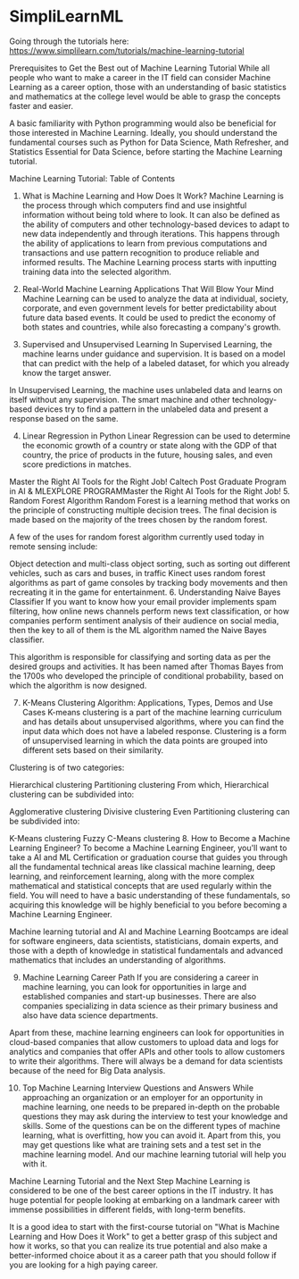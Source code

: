 # SimpliLearnML
Going through the tutorials here: https://www.simplilearn.com/tutorials/machine-learning-tutorial

Prerequisites to Get the Best out of Machine Learning Tutorial
While all people who want to make a career in the IT field can consider Machine Learning as a career option, those with an understanding of basic statistics and mathematics at the college level would be able to grasp the concepts faster and easier.  

A basic familiarity with Python programming would also be beneficial for those interested in Machine Learning. Ideally, you should understand the fundamental courses such as Python for Data Science, Math Refresher, and Statistics Essential for Data Science, before starting the Machine Learning tutorial.

Machine Learning Tutorial: Table of Contents 
1. What is Machine Learning and How Does It Work?
Machine Learning is the process through which computers find and use insightful information without being told where to look. It can also be defined as the ability of computers and other technology-based devices to adapt to new data independently and through iterations. This happens through the ability of applications to learn from previous computations and transactions and use pattern recognition to produce reliable and informed results. The Machine Learning process starts with inputting training data into the selected algorithm. 

2. Real-World Machine Learning Applications That Will Blow Your Mind
Machine Learning can be used to analyze the data at individual, society, corporate, and even government levels for better predictability about future data based events. It could be used to predict the economy of both states and countries, while also forecasting a company's growth.

3. Supervised and Unsupervised Learning
In Supervised Learning, the machine learns under guidance and supervision. It is based on a model that can predict with the help of a labeled dataset, for which you already know the target answer. 

In Unsupervised Learning, the machine uses unlabeled data and learns on itself without any supervision. The smart machine and other technology-based devices try to find a pattern in the unlabeled data and present a response based on the same. 

4. Linear Regression in Python
Linear Regression can be used to determine the economic growth of a country or state along with the GDP of that country, the price of products in the future, housing sales, and even score predictions in matches.

Master the Right AI Tools for the Right Job!
Caltech Post Graduate Program in AI & MLEXPLORE PROGRAMMaster the Right AI Tools for the Right Job!
5. Random Forest Algorithm
Random Forest is a learning method that works on the principle of constructing multiple decision trees. The final decision is made based on the majority of the trees chosen by the random forest.

A few of the uses for random forest algorithm currently used today in remote sensing include:

Object detection and multi-class object sorting, such as sorting out different vehicles, such as cars and buses, in traffic
Kinect uses random forest algorithms as part of game consoles by tracking body movements and then recreating it in the game for entertainment. 
6. Understanding Naive Bayes Classifier
If you want to know how your email provider implements spam filtering, how online news channels perform news text classification, or how companies perform sentiment analysis of their audience on social media, then the key to all of them is the ML algorithm named the Naive Bayes classifier. 

This algorithm is responsible for classifying and sorting data as per the desired groups and activities. It has been named after Thomas Bayes from the 1700s who developed the principle of conditional probability, based on which the algorithm is now designed. 

7. K-Means Clustering Algorithm: Applications, Types, Demos and Use Cases
K-means clustering is a part of the machine learning curriculum and has details about unsupervised algorithms, where you can find the input data which does not have a labeled response. Clustering is a form of unsupervised learning in which the data points are grouped into different sets based on their similarity. 

Clustering is of two categories:

Hierarchical clustering
Partitioning clustering 
From which, Hierarchical clustering can be subdivided into:

Agglomerative clustering
Divisive clustering
Even Partitioning clustering can be subdivided into:

K-Means clustering 
Fuzzy C-Means clustering 
8. How to Become a Machine Learning Engineer?
To become a Machine Learning Engineer, you'll want to take a AI and ML Certification or graduation course that guides you through all the fundamental technical areas like classical machine learning, deep learning, and reinforcement learning, along with the more complex mathematical and statistical concepts that are used regularly within the field. You will need to have a basic understanding of these fundamentals, so acquiring this knowledge will be highly beneficial to you before becoming a Machine Learning Engineer.

Machine learning tutorial and AI and Machine Learning Bootcamps are ideal for software engineers, data scientists, statisticians, domain experts, and those with a depth of knowledge in statistical fundamentals and advanced mathematics that includes an understanding of algorithms. 

9. Machine Learning Career Path
If you are considering a career in machine learning, you can look for opportunities in large and established companies and start-up businesses. There are also companies specializing in data science as their primary business and also have data science departments. 

Apart from these, machine learning engineers can look for opportunities in cloud-based companies that allow customers to upload data and logs for analytics and companies that offer APIs and other tools to allow customers to write their algorithms. There will always be a demand for data scientists because of the need for Big Data analysis. 

10. Top Machine Learning Interview Questions and Answers
While approaching an organization or an employer for an opportunity in machine learning, one needs to be prepared in-depth on the probable questions they may ask during the interview to test your knowledge and skills. Some of the questions can be on the different types of machine learning, what is overfitting, how you can avoid it. Apart from this, you may get questions like what are training sets and a test set in the machine learning model. And our machine learning tutorial will help you with it.

Machine Learning Tutorial and the Next Step
Machine Learning is considered to be one of the best career options in the IT industry. It has huge potential for people looking at embarking on a landmark career with immense possibilities in different fields, with long-term benefits. 

It is a good idea to start with the first-course tutorial on "What is Machine Learning and How Does it Work" to get a better grasp of this subject and how it works, so that you can realize its true potential and also make a better-informed choice about it as a career path that you should follow if you are looking for a high paying career.
